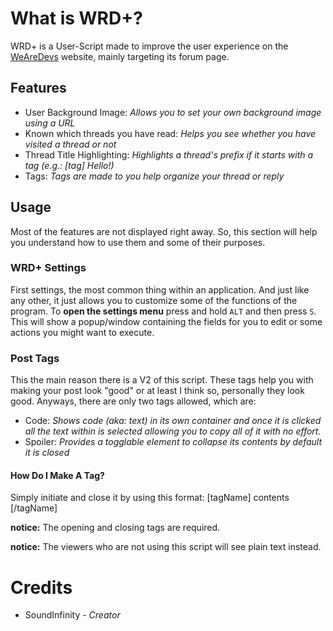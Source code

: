 # What is WRD+?
WRD+ is a User-Script made to improve the user experience on the [WeAreDevs](https://www.wearedevs.net) website, mainly targeting its forum page.

## Features
* User Background Image: _Allows you to set your own background image using a URL_
* Known which threads you have read: _Helps you see whether you have visited a thread or not_
* Thread Title Highlighting: _Highlights a thread's prefix if it starts with a tag (e.g.: [tag] Hello!)_
* Tags: _Tags are made to you help organize your thread or reply_

## Usage
Most of the features are not displayed right away. So, this section will help you understand how to use them and some of their purposes.

### WRD+ Settings
First settings, the most common thing within an application. And just like any other, it just allows you to customize some of the functions of the program. To **open the settings menu** press and hold ``ALT`` and then press ``S``. This will show a popup/window containing the fields for you to edit or some actions you might want to execute.

### Post Tags
This the main reason there is a V2 of this script. These tags help you with making your post look "good" or at least I think so, personally they look good. Anyways, there are only two tags allowed, which are:

* Code: _Shows code (aka: text) in its own container and once it is clicked all the text within is selected allowing you to copy all of it with no effort._
* Spoiler: _Provides a togglable element to collapse its contents by default it is closed_

#### How Do I Make A Tag?
Simply initiate and close it by using this format:
[tagName]
contents
[/tagName]

**notice:** The opening and closing tags are required.

**notice:** The viewers who are not using this script will see plain text instead. 

# Credits
* SoundInfinity - _Creator_